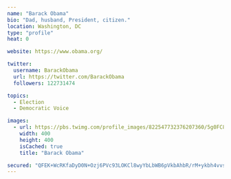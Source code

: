 ```yaml
---
name: "Barack Obama"
bio: "Dad, husband, President, citizen."
location: Washington, DC
type: "profile"
heat: 0

website: https://www.obama.org/

twitter:
  username: BarackObama
  url: https://twitter.com/BarackObama
  followers: 122731474

topics:
  - Election
  - Democratic Voice

images:
  - url: https://pbs.twimg.com/profile_images/822547732376207360/5g0FC8XX_400x400.jpg
    width: 400
    height: 400
    isCached: true
    title: "Barack Obama"

secured: "QFEK+WcRKfaDyD0N+Ozj6PVc93LOKCl8wyYbLbWB6pVkbAhbR/rM+ykbh4vvsXt/YPhndrLIsLHCCafRVaX+lRJsBiKpuGQWknU6KFC+p2fBmOuqvDdaqpFPbLqDcsLihOUUSx02jVANEnLDWunoOilNTZCQExRJ4ATT1EqAdCCaBd4U+6YcYRuRlpnwrjreGih3Cug33msvhNIosud6n8iRFnrjNA5AUeLSQEslxS/qSYTCgtVrD50nBDL32urjtZRNSIWB174U38t0HwY3l2dy09QaeHOEh8HumCLTVN9BHM/3IT44iYmkAboB1IDxpKqO9S47kQyiLEC86419Z13vAopNUjDjae5FOO7BoqBNbb4BziYoHDVXr2UVscdu;eINXGXOOhmEtctC8zVX61Q=="
---
```


